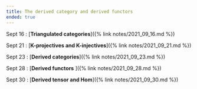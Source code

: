 ```yaml
---
title: The derived category and derived functors
ended: true 
---
```


Sept 16
: [**Triangulated categories**]({% link notes/2021_09_16.md %})

Sept 21
: [**K-projectives and K-injectives**]({% link notes/2021_09_21.md %})

Sept 23
: [**Derived categories**]({% link notes/2021_09_23.md %})

Sept 28
: [**Derived functors** ]({% link notes/2021_09_28.md %})

Sept 30
: [**Derived tensor and Hom**]({% link notes/2021_09_30.md %})
